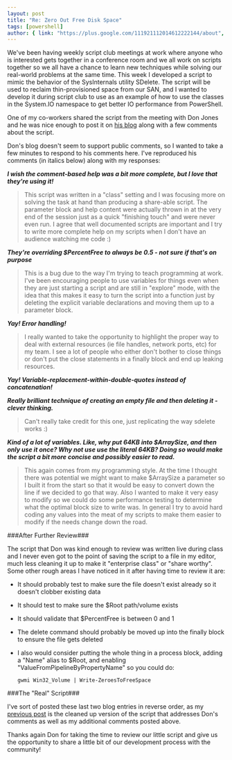 ```yaml
---
layout: post
title: "Re: Zero Out Free Disk Space"
tags: [powershell]
author: { link: "https://plus.google.com/111921112014612222144/about", name: Chris Duck }
---
```

We've been having weekly script club meetings at work where anyone who is interested gets together in a conference room and we all work on scripts together so we all have a chance to learn new techniques while solving our real-world problems at the same time.  This week I developed a script to mimic the behavior of the SysInternals utility SDelete.  The script will be used to reclaim thin-provisioned space from our SAN, and I wanted to develop it during script club to use as an example of how to use the classes in the System.IO namespace to get better IO performance from PowerShell.

One of my co-workers shared the script from the meeting with Don Jones and he was nice enough to post it on [his blog][jonesblog] along with a few comments about the script.


Don's blog doesn't seem to support public comments, so I wanted to take a few minutes to respond to his comments here.  I've reproduced his comments (in italics below) along with my responses:

___I wish the comment-based help was a bit more complete, but I love that they're using it!___

>This script was written in a "class" setting and I was focusing more on solving the task at hand than producing a share-able script.  The parameter block and help content were actually thrown in at the very end of the session just as a quick "finishing touch" and were never even run.  I agree that well documented scripts are important and I try to write more complete help on my scripts when I don't have an audience watching me code :)

___They're overriding $PercentFree to always be 0.5 - not sure if that's on purpose___

>This is a bug due to the way I'm trying to teach programming at work.  I've been encouraging people to use variables for things even when they are just starting a script and are still in "explore" mode, with the idea that this makes it easy to turn the script into a function just by deleting the explicit variable declarations and moving them up to a parameter block.

___Yay! Error handling!___
>I really wanted to take the opportunity to highlight the proper way to deal with external resources (ie file handles, network ports, etc) for my team.  I see a lot of people who either don't bother to close things or don't put the close statements in a finally block and end up leaking resources.

___Yay! Variable-replacement-within-double-quotes instead of concatenation!___

___Really brilliant technique of creating an empty file and then deleting it - clever thinking.___

>Can't really take credit for this one, just replicating the way sdelete works :)

___Kind of a lot of variables. Like, why put 64KB into $ArraySize, and then only use it once? Why not use use the literal 64KB? Doing so would make the script a bit more concise and possibly easier to read.___

>This again comes from my programming style.  At the time I thought there was potential we might want to make $ArraySize a parameter so I built it from the start so that it would be easy to convert down the line if we decided to go that way.  Also I wanted to make it very easy to modify so we could do some performance testing to determine what the optimal block size to write was. In general I try to avoid hard coding any values into the meat of my scripts to make them easier to modify if the needs change down the road.

###After Further Review###

The script that Don was kind enough to review was written live during class and I never even got to the point of saving the script to a file in my editor, much less cleaning it up to make it "enterprise class" or "share worthy".  Some other rough areas I have noticed in it after having time to review it are:

* It should probably test to make sure the file doesn't exist already so it doesn't clobber existing data
* It should test to make sure the $Root path/volume exists
* It should validate that $PercentFree is between 0 and 1
* The delete command should probably be moved up into the finally block to ensure the file gets deleted
* I also would consider putting the whole thing in a process block, adding a "Name" alias to $Root, and enabling "ValueFromPipelineByPropertyName" so you could do:

	``gwmi Win32_Volume | Write-ZeroesToFreeSpace``

###The "Real" Script###

I've sort of posted these last two blog entries in reverse order, as my [previous post][myblog] is the cleaned up version of the script that addresses Don's comments as well as my additional comments posted above.

Thanks again Don for taking the time to review our little script and give us the opportunity to share a little bit of our development process with the community!

[jonesblog]: http://powershell.com/cs/blogs/donjones/archive/2012/03/22/zero-out-free-disk-space.aspx
[myblog]: http://blog.whatsupduck.net/2012/03/powershell-alternative-to-sdelete.html